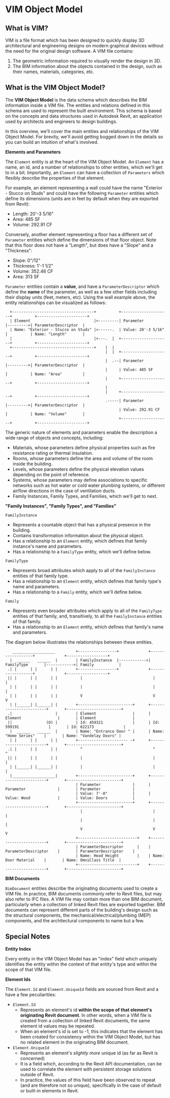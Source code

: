 # VIM Object Model

## What is VIM?

VIM is a file format which has been designed to quickly display 3D architectural and engineering designs on modern graphical devices without the need for the original design software. A VIM file contains:
1. The geometric information required to visually render the design in 3D.
2. The BIM information about the objects contained in the design, such as their names, materials, categories, etc.

## What is the VIM Object Model?

The **VIM Object Model** is the data schema which describes the BIM information inside a VIM file. The entities and relations defined in this schema are used to represent the built environment. This schema is based on the concepts and data structures used in Autodesk Revit, an application used by architects and engineers to design buildings.

In this overview, we'll cover the main entities and relationships of the VIM Object Model. For brevity, we'll avoid getting bogged down in the details so you can build an intuition of what's involved.

**Elements and Parameters**

The `Element` entity is at the heart of the VIM Object Model. An `Element` has a name, an id, and a number of relationships to other entities, which we'll get to in a bit. Importantly, an `Element` can have a collection of `Parameters` which flexibly describe the properties of that element.

For example, an element representing a wall could have the name "Exterior - Stucco on Studs" and could have the following `Parameter` entities which define its dimensions (units are in feet by default when they are exported from Revit):
- Length: 20'-3 5/16"
- Area: 485 SF
- Volume: 292.91 CF

Conversely, another element representing a floor has a different set of `Parameter` entities which define the dimensions of that floor object. Note that this floor does not have a "Length", but does have a "Slope" and a "Thickness":
- Slope: 0"/12"
- Thickness: 1'-1 1/2"
- Volume: 352.46 CF
- Area: 313 SF

`Parameter` entities contain a **value**, and have a `ParameterDescriptor` which define the **name** of the parameter, as well as a few other fields including their display units (feet, meters, etc). Using the wall example above, the entity relationships can be visualized as follows:

```
  +------------------------------------+          +---------------------+          +----------------------+
  | Element                            |<---------| Parameter           |--------->| ParameterDescriptor  |
  | Name: "Exterior - Stucco on Studs" |<------.  | Value: 20'-3 5/16"  |          | Name: "Length"       |
  |                                    |<---.  |  +---------------------+          +----------------------+
  +------------------------------------+    |  |
                                            |  |  +---------------------+          +----------------------+
                                            |  .--| Parameter           |--------->| ParameterDescriptor  |
                                            |     | Value: 485 SF       |          | Name: "Area"         |
                                            |     +---------------------+          +----------------------+
                                            |
                                            |     +---------------------+          +----------------------+
                                            .-----| Parameter           |--------->| ParameterDescriptor  |
                                                  | Value: 292.91 CF    |          | Name: "Volume"       |
                                                  +---------------------+          +----------------------+
```

The generic nature of elements and parameters enable the description a wide range of objects and concepts, including:
- Materials, whose parameters define physical properties such as fire resistance rating or thermal insulation.
- Rooms, whose parameters define the area and volume of the room inside the building.
- Levels, whose parameters define the physical elevation values depending on the point of reference.
- Systems, whose parameters may define associations to specific networks such as hot water or cold water plumbing systems, or different airflow directions in the case of ventilation ducts.
- Family Instances, Family Types, and Families, which we'll get to next.

**"Family Instances", "Family Types", and "Families"**

`FamilyInstance`
- Represents a countable object that has a physical presence in the building.
- Contains transformation information about the physical object.
- Has a relationship to an `Element` entity, which defines that family instance's name and parameters.
- Has a relationship to a `FamilyType` entity, which we'll define below.

`FamilyType`
- Represents broad attributes which apply to all of the `FamilyInstance` entities of that family type.
- Has a relationship to an `Element` entity, which defines that family type's name and parameters.
- Has a relationship to a `Family` entity, which we'll define below.

`Family`
- Represents even broader attributes which apply to all of the `FamilyType` entities of that family, and, transitively, to all the `FamilyInstance` entities of that family.
- Has a relationship to an `Element` entity, which defines that family's name and parameters.

The diagram below illustrates the relationships between these entities.
```
   ___________________         +-----------------+             +------------------+             +------------------+      
  |  ______   ______  |        | FamilyInstance  |------------>| FamilyType       |------------>| Family           |
 .| |      | |      | |        +-----------------+             +------------------+             +------------------+      
 || |      | |      | |          |                               |                                |                       
  | |      | |      | |          |                               |                                |                       
  | |      | |      | |          V                               V                                V                       
  | |______| |______| |        +------------------------+      +------------------------+       +------------------------+
 .|                   |        | Element                |      | Element                |       | Element                |
 ||               (O) |        | Id: 459321             |      | Id: 599191             |       | Id: 622173             |
  |  ______   ______  |        | Name: "Entrance Door " |      | Name: "Home Series"    |       | Name: "Vandelay Doors" |
  | |      | |      | |        +---------------------- -+      +------------------------+       +------------------------+
 .| |      | |      | |          ^                               ^                                ^                       
 || |      | |      | |          |                               |                                |                       
  | |______| |______| |          |                               |                                |                       
  |___________________|        +------------------------+      +------------------------+       +------------------------+
                               | Parameter              |      | Parameter              |       | Parameter              |
                               | Value: 7'-0"           |      | Value: Wood            |       | Value: Doors           |
                               +------------------------+      +------------------------+       +------------------------+
                                 |                               |                                |                       
                                 |                               |                                |                       
                                 V                               V                                V                       
                               +--------------------------+    +------------------------+       +------------------------+
                               | ParameterDescriptor      |    | ParameterDescriptor    |       | ParameterDescriptor    |
                               | Name: Head Height        |    | Name: Door Material    |       | Name: OmniClass Title  |
                               +--------------------------+    +------------------------+       +------------------------+
```

**BIM Documents**

`BimDocument` entities describe the originating documents used to create a VIM file. In practice, BIM documents commonly refer to Revit files, but may also refer to IFC files. A VIM file may contain more than one BIM document, particularly when a collection of linked Revit files are exported together. BIM documents can represent different parts of the building's design such as the structural components, the mechanical/electrical/plumbing (MEP) components, and the architectural components to name but a few.

## Special Notes

**Entity Index**

Every entity in the VIM Object Model has an "index" field which uniquely identifies the entity within the context of that entity's type and within the scope of that VIM file.

**Element Ids**

The `Element.Id` and `Element.UniqueId` fields are sourced from Revit and a have a few peculiarities:
- `Element.Id`
  - Represents an element's id **within the scope of that element's originating Revit document**. In other words, when a VIM file is created from a collection of linked Revit documents, the same element id values may be repeated.
  - When an element's id is set to -1, this indicates that the element has been created for consistency within the VIM Object Model, but has no related element in the originating BIM document.
- `Element.UniqueId`
  - Represents an element's _slightly more_ unique id (as far as Revit is concerned)
  - It is a field which, according to the Revit API documentation, can be used to correlate the element with persistent storage solutions outside of Revit.
  - In practice, the values of this field have been observed to repeat (and are therefore not so unique), specifically in the case of default or built-in elements in Revit.
